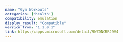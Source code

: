 ```yaml
---
name: "Gym Workouts"
categories: ['health']
compatibility: emulation
display_result: "Compatible"
version_from: "1.1.0.1"
link: https://apps.microsoft.com/detail/9WZDNCRFJ9V4
---
```

